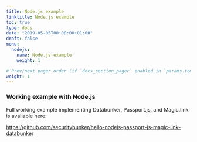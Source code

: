 ```yaml
---
title: Node.js example
linktitle: Node.js example
toc: true
type: docs
date: "2019-05-05T00:00:00+01:00"
draft: false
menu:
  nodejs:
    name: Node.js example
    weight: 1

# Prev/next pager order (if `docs_section_pager` enabled in `params.toml`)
weight: 1
---
```

### Working example with Node.js

Full working example implementing Databunker, Passport.js, and Magic.link is available here:

https://github.com/securitybunker/hello-nodejs-passport-js-magic-link-databunker
